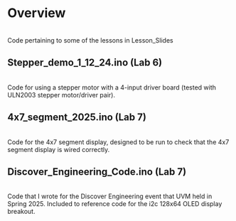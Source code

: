 # Overview
<br/>Code pertaining to some of the lessons in Lesson_Slides
## Stepper_demo_1_12_24.ino (Lab 6)
<br/>Code for using a stepper motor with a 4-input driver board (tested with ULN2003 stepper motor/driver pair). 
## 4x7_segment_2025.ino (Lab 7)
<br/>Code for the 4x7 segment display, designed to be run to check that the 4x7 segment display is wired correctly.
## Discover_Engineering_Code.ino (Lab 7)
<br/>Code that I wrote for the Discover Engineering event that UVM held in Spring 2025. Included to reference code for the i2c 128x64 OLED display breakout.
